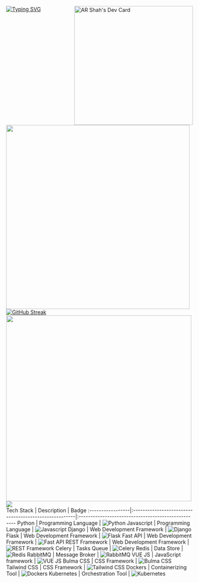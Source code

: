 [![Typing SVG](https://readme-typing-svg.demolab.com?font=Fira+Code&duration=2000&pause=1&color=C16EF7&multiline=true&width=435&height=70&lines=AR+Shah;Full+Stack+Engineer)](https://git.io/typing-svg)
<a href="https://app.daily.dev/arshah"><img align="right" src="https://api.daily.dev/devcards/10e92dd83543404393391277f9f34b48.png?r=qcc" width="320" alt="AR Shah's Dev Card"/></a>
<img src="https://github-readme-stats.vercel.app/api?username=AR-SHAH&show_icons=true&theme=dark" width="495">
[![GitHub Streak](https://github-readme-streak-stats.herokuapp.com?user=AR-SHAH&theme=dark&ring=DD2727)](https://git.io/streak-stats)
<br>
<img align="left" width="500" src="https://github-readme-stats.vercel.app/api/top-langs/?username=AR-SHAH&layout=compact&theme=cobalt&hide_border=true"/>
<br>
![](http://github-profile-summary-cards.vercel.app/api/cards/profile-details?username=AR-SHAH&theme=2077)
<br>
Tech Stack       | Description                                           | Badge
:-----------------|:------------------------------------------------------|:---------------------------------------------------
Python           | Programming Language                                 | ![Python](https://img.shields.io/badge/Python-Programming%20Language-blue)
Javascript       | Programming Language                                 | ![Javascript](https://img.shields.io/badge/Javascript-Programming%20Language-yellow)
Django           | Web Development Framework                            | ![Django](https://img.shields.io/badge/Django-Web%20Development%20Framework-darkgreen)
Flask            | Web Development Framework                            | ![Flask](https://img.shields.io/badge/Flask-Web%20Development%20Framework-white)
Fast API         | Web Development Framework                            | ![Fast API](https://img.shields.io/badge/Fast%20API-Web%20Development%20Framework-lightgreen)
REST Framework   | Web Development Framework                            | ![REST Framework](https://img.shields.io/badge/REST%20Framework-Web%20Development%20Framework-red)
Celery           | Tasks Queue                                          | ![Celery](https://img.shields.io/badge/Celery-Tasks%20Queue-lightgreen)
Redis            | Data Store                                           | ![Redis](https://img.shields.io/badge/Redis-Data%20Store-red)
RabbitMQ         | Message Broker                                       | ![RabbitMQ](https://img.shields.io/badge/RabbitMQ-Message%20Broker-orange)
VUE JS           | JavaScript framework                                 | ![VUE JS](https://img.shields.io/badge/VUE%20JS-Javascript%20Framework-olivegreen)
Bulma CSS        | CSS Framework                                        | ![Bulma CSS](https://img.shields.io/badge/Bulma%20CSS-CSS%20Framework-green)
Tailwind CSS     | CSS Framework                                        | ![Tailwind CSS](https://img.shields.io/badge/Tailwind%20CSS-CSS%20Framework-lightblue)
Dockers          | Containerizing Tool                                  | ![Dockers](https://img.shields.io/badge/Dockers-Containerizing%20Tool-blue)
Kubernetes       | Orchestration Tool                                   | ![Kubernetes](https://img.shields.io/badge/Kubernetes-Orchestration%20Tool-blueviolet)
